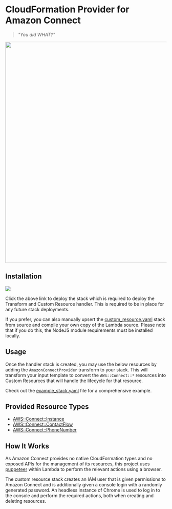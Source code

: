 # CloudFormation Provider for Amazon Connect

> _"You did WHAT?"_

<img src="https://raw.githubusercontent.com/iann0036/amazon-connect-cfn/master/screen.png" width="588" height="689" />

## Installation

<a href="https://console.aws.amazon.com/cloudformation/home?#/stacks/new?&templateURL=https://s3.amazonaws.com/ianmckay-ap-southeast-2/amazonconnectprovider/custom_resource.yaml" target="_blank"><img src="https://s3.amazonaws.com/cloudformation-examples/cloudformation-launch-stack.png"></a>

Click the above link to deploy the stack which is required to deploy the Transform and Custom Resource handler. This is required to be in place for any future stack deployments.

If you prefer, you can also manually upsert the [custom_resource.yaml](custom_resource.yaml) stack from source and compile your own copy of the Lambda source. Please note that if you do this, the NodeJS module requirements must be installed locally.


## Usage

Once the handler stack is created, you may use the below resources by adding the `AmazonConnectProvider` transform to your stack. This will transform your input template to convert the `AWS::Connect::*` resources into Custom Resources that will handle the lifecycle for that resource.

Check out the [example_stack.yaml](example_stack.yaml) file for a comprehensive example.


## Provided Resource Types

* [AWS::Connect::Instance](docs/AWS_Connect_Instance.md)
* [AWS::Connect::ContactFlow](docs/AWS_Connect_ContactFlow.md)
* [AWS::Connect::PhoneNumber](docs/AWS_Connect_PhoneNumber.md)


## How It Works

As Amazon Connect provides no native CloudFormation types and no exposed APIs for the management of its resources, this project uses [puppeteer](https://developers.google.com/web/tools/puppeteer/) within Lambda to perform the relevant actions using a browser.

The custom resource stack creates an IAM user that is given permissions to Amazon Connect and is additionally given a console login with a randomly generated password. An headless instance of Chrome is used to log in to the console and perform the required actions, both when creating and deleting resources.

